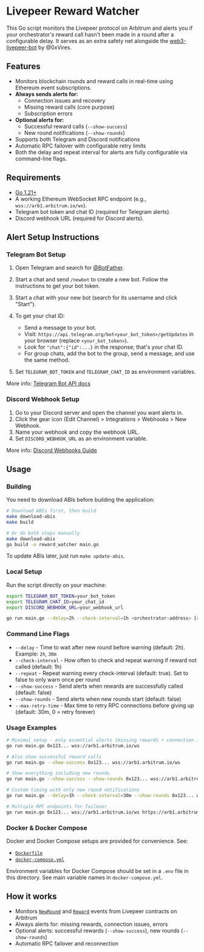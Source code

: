 # Livepeer Reward Watcher

This Go script monitors the Livepeer protocol on Arbitrum and alerts you if your orchestrator's reward call hasn't been made in a round after a configurable delay. It serves as an extra safety net alongside the [web3-livepeer-bot](https://github.com/0xVires/web3-livepeer-bot) by @0xVires.

## Features

- Monitors blockchain rounds and reward calls in real-time using Ethereum event subscriptions.
- **Always sends alerts for:**
  - Connection issues and recovery
  - Missing reward calls (core purpose)
  - Subscription errors
- **Optional alerts for:**
  - Successful reward calls (`--show-success`)
  - New round notifications (`--show-rounds`)
- Supports both Telegram and Discord notifications
- Automatic RPC failover with configurable retry limits
- Both the delay and repeat interval for alerts are fully configurable via command-line flags.

## Requirements

- [Go 1.21+](https://go.dev/)
- A working Ethereum WebSocket RPC endpoint (e.g., `wss://arb1.arbitrum.io/ws`).
- Telegram bot token and chat ID (required for Telegram alerts).
- Discord webhook URL (required for Discord alerts).

## Alert Setup Instructions

### Telegram Bot Setup

1. Open Telegram and search for [@BotFather](https://t.me/BotFather).
2. Start a chat and send `/newbot` to create a new bot. Follow the instructions to get your bot token.
3. Start a chat with your new bot (search for its username and click "Start").
4. To get your chat ID:

   - Send a message to your bot.
   - Visit: `https://api.telegram.org/bot<your_bot_token>/getUpdates` in your browser (replace `<your_bot_token>`).
   - Look for `"chat":{"id":...}` in the response; that's your chat ID.
   - For group chats, add the bot to the group, send a message, and use the same method.

5. Set `TELEGRAM_BOT_TOKEN` and `TELEGRAM_CHAT_ID` as environment variables.

More info: [Telegram Bot API docs](https://core.telegram.org/bots#botfather)

### Discord Webhook Setup

1. Go to your Discord server and open the channel you want alerts in.
2. Click the gear icon (Edit Channel) > Integrations > Webhooks > New Webhook.
3. Name your webhook and copy the webhook URL.
4. Set `DISCORD_WEBHOOK_URL` as an environment variable.

More info: [Discord Webhooks Guide](https://support.discord.com/hc/en-us/articles/228383668-Intro-to-Webhooks)

## Usage

### Building

You need to download ABIs before building the application:

```bash
# Download ABIs first, then build
make download-abis
make build

# Or do both steps manually
make download-abis
go build -o reward_watcher main.go
```

To update ABIs later, just run `make update-abis`.

### Local Setup

Run the script directly on your machine:

```bash
export TELEGRAM_BOT_TOKEN=your_bot_token
export TELEGRAM_CHAT_ID=your_chat_id
export DISCORD_WEBHOOK_URL=your_webhook_url

go run main.go --delay=2h --check-interval=1h <orchestrator-address> [rpc1 rpc2 ...]
```

### Command Line Flags

- `--delay` - Time to wait after new round before warning (default: 2h). Example: `2h`, `30m`
- `--check-interval` - How often to check and repeat warning if reward not called (default: 1h)
- `--repeat` - Repeat warning every check-interval (default: true). Set to false to only warn once per round
- `--show-success` - Send alerts when rewards are successfully called (default: false)
- `--show-rounds` - Send alerts when new rounds start (default: false)
- `--max-retry-time` - Max time to retry RPC connections before giving up (default: 30m, 0 = retry forever)

### Usage Examples

```bash
# Minimal setup - only essential alerts (missing rewards + connection issues)
go run main.go 0x123... wss://arb1.arbitrum.io/ws

# Also show successful reward calls
go run main.go --show-success 0x123... wss://arb1.arbitrum.io/ws

# Show everything including new rounds
go run main.go --show-success --show-rounds 0x123... wss://arb1.arbitrum.io/ws

# Custom timing with only new round notifications
go run main.go --delay=1h --check-interval=30m --show-rounds 0x123... wss://arb1.arbitrum.io/ws

# Multiple RPC endpoints for failover
go run main.go 0x123... wss://arb1.arbitrum.io/ws https://arb1.arbitrum.io/rpc
```

### Docker & Docker Compose

Docker and Docker Compose setups are provided for convenience. See:

- [`Dockerfile`](./Dockerfile)
- [`docker-compose.yml`](./docker-compose.yml)

Environment variables for Docker Compose should be set in a `.env` file in this directory. See main variable names in `docker-compose.yml`.

## How it works

- Monitors [`NewRound`](https://arbiscan.io/address/0xdd6f56DcC28D3F5f27084381fE8Df634985cc39f#code) and [`Reward`](https://arbiscan.io/address/0x35Bcf3c30594191d53231E4FF333E8A770453e40#code) events from Livepeer contracts on Arbitrum
- Always alerts for: missing rewards, connection issues, errors
- Optional alerts: successful rewards (`--show-success`), new rounds (`--show-rounds`)
- Automatic RPC failover and reconnection
